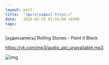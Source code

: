 ```yaml
---
layout: post
title:  "[фотография] https:/"
date:   2016-05-25 01:55:00 +0300
tags:   
---
```


[аудиозапись] Rolling Stones - Paint it Black

https://vk.com/mp3/audio_api_unavailable.mp3

![img](https://pp.userapi.com/c636322/v636322006/bcb3/6a5qYgquxDc.jpg)

<!--excerpt-->
